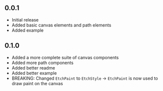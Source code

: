 ## 0.0.1

* Initial release
* Added basic canvas elements and path elements
* Added example

## 0.1.0

* Added a more complete suite of canvas components
* Added more path components
* Added better readme
* Added better example
* BREAKING: Changed `EtchPaint` to `EtchStyle` -> `EtchPaint` is now used to draw paint on the canvas


